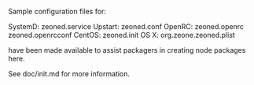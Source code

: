 Sample configuration files for:

SystemD: zeoned.service
Upstart: zeoned.conf
OpenRC:  zeoned.openrc
         zeoned.openrcconf
CentOS:  zeoned.init
OS X:    org.zeone.zeoned.plist

have been made available to assist packagers in creating node packages here.

See doc/init.md for more information.
